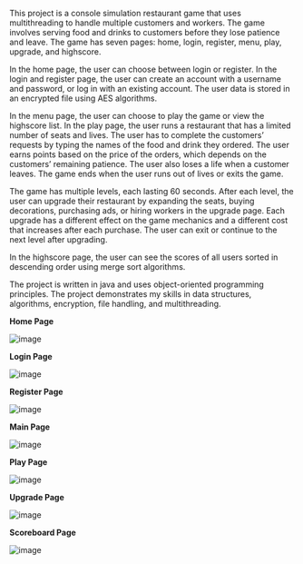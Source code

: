 This project is a console simulation restaurant game that uses multithreading to handle multiple customers and workers. The game involves serving food and drinks to customers before they lose patience and leave. The game has seven pages: home, login, register, menu, play, upgrade, and highscore.

In the home page, the user can choose between login or register. In the login and register page, the user can create an account with a username and password, or log in with an existing account. The user data is stored in an encrypted file using AES algorithms.

In the menu page, the user can choose to play the game or view the highscore list. In the play page, the user runs a restaurant that has a limited number of seats and lives. The user has to complete the customers’ requests by typing the names of the food and drink they ordered. The user earns points based on the price of the orders, which depends on the customers’ remaining patience. The user also loses a life when a customer leaves. The game ends when the user runs out of lives or exits the game.

The game has multiple levels, each lasting 60 seconds. After each level, the user can upgrade their restaurant by expanding the seats, buying decorations, purchasing ads, or hiring workers in the upgrade page. Each upgrade has a different effect on the game mechanics and a different cost that increases after each purchase. The user can exit or continue to the next level after upgrading.

In the highscore page, the user can see the scores of all users sorted in descending order using merge sort algorithms.

The project is written in java and uses object-oriented programming principles. The project demonstrates my skills in data structures, algorithms, encryption, file handling, and multithreading.

**Home Page**

![image](https://github.com/rad013/java-project-2/assets/115696959/2edbabf8-a3e4-4f9e-b19a-8d517ac85682)

**Login Page**

![image](https://github.com/rad013/java-project-2/assets/115696959/ef1fa3de-fce4-4d42-b1bb-593695faec70)

**Register Page**

![image](https://github.com/rad013/java-project-2/assets/115696959/bbc04c23-f0c6-4aac-a149-0860198ea241)

**Main Page**

![image](https://github.com/rad013/java-project-2/assets/115696959/94812e86-0573-427f-be45-b6f2a2a02e81)

**Play Page**

![image](https://github.com/rad013/java-project-2/assets/115696959/0ba84dd0-e6e3-4841-81da-c67202b62bfc)

**Upgrade Page**

 ![image](https://github.com/rad013/java-project-2/assets/115696959/941961c4-30a8-441d-94f3-298cbe2c7df9)

**Scoreboard Page**

![image](https://github.com/rad013/java-project-2/assets/115696959/008dcb07-1d95-4b2f-a19a-7f0ab3c742e7)
